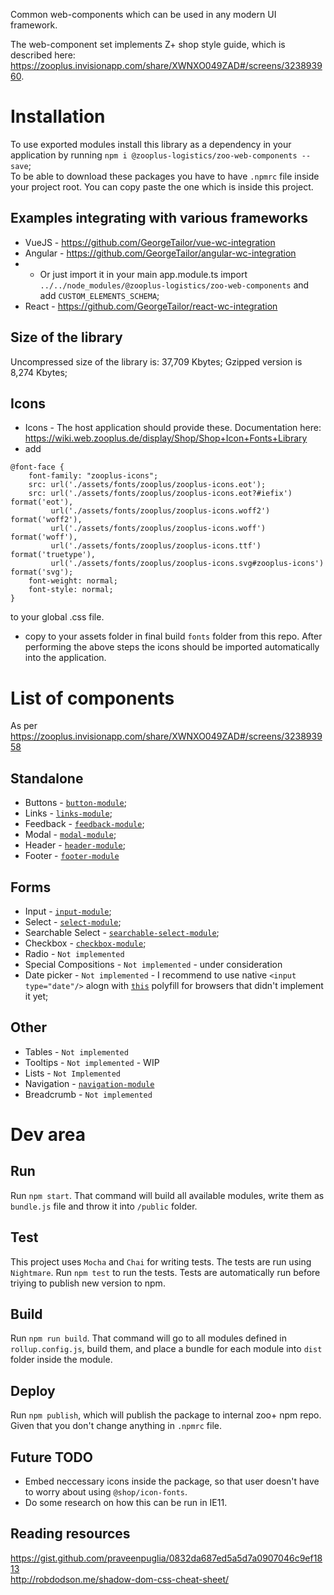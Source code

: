 Common web-components which can be used in any modern UI framework.

The web-component set implements Z+ shop style guide, which is described here: https://zooplus.invisionapp.com/share/XWNXO049ZAD#/screens/323893960.

# Installation
To use exported modules install this library as a dependency in your application by running `npm i @zooplus-logistics/zoo-web-components --save`;      
To be able to download these packages you have to have `.npmrc` file inside your project root. You can copy paste the one which is inside this project.      

## Examples integrating with various frameworks
+ VueJS - https://github.com/GeorgeTailor/vue-wc-integration
+ Angular - https://github.com/GeorgeTailor/angular-wc-integration
+ + Or just import it in your main app.module.ts import `../../node_modules/@zooplus-logistics/zoo-web-components` and add `CUSTOM_ELEMENTS_SCHEMA`;
+ React - https://github.com/GeorgeTailor/react-wc-integration

## Size of the library
Uncompressed size of the library is: 37,709 Kbytes;
Gzipped version is 8,274 Kbytes;

## Icons
+ Icons - The host application should provide these. Documentation here: https://wiki.web.zooplus.de/display/Shop/Shop+Icon+Fonts+Library
+ add 
```
@font-face {
    font-family: "zooplus-icons";
    src: url('./assets/fonts/zooplus/zooplus-icons.eot');
    src: url('./assets/fonts/zooplus/zooplus-icons.eot?#iefix') format('eot'),
         url('./assets/fonts/zooplus/zooplus-icons.woff2') format('woff2'),
         url('./assets/fonts/zooplus/zooplus-icons.woff') format('woff'),
         url('./assets/fonts/zooplus/zooplus-icons.ttf') format('truetype'),
         url('./assets/fonts/zooplus/zooplus-icons.svg#zooplus-icons') format('svg');
    font-weight: normal;
    font-style: normal;
}
```
to your global .css file.
+ copy to your assets folder in final build `fonts` folder from this repo.
After performing the above steps the icons should be imported automatically into the application.

# List of components
As per https://zooplus.invisionapp.com/share/XWNXO049ZAD#/screens/323893958

## Standalone
+ Buttons - [`button-module`](https://src.private.zooplus.net/projects/LCOM/repos/web-components/browse/zoo-modules/button-module);
+ Links - [`links-module`](https://src.private.zooplus.net/projects/LCOM/repos/web-components/browse/zoo-modules/link-module);
+ Feedback - [`feedback-module`](https://src.private.zooplus.net/projects/LCOM/repos/web-components/browse/zoo-modules/feedback-module);
+ Modal - [`modal-module`](https://src.private.zooplus.net/projects/LCOM/repos/web-components/browse/zoo-modules/modal-module);
+ Header - [`header-module`](https://src.private.zooplus.net/projects/LCOM/repos/web-components/browse/zoo-modules/header-module);
+ Footer - [`footer-module`](https://src.private.zooplus.net/projects/LCOM/repos/web-components/browse/zoo-modules/footer-module)

## Forms
+ Input - [`input-module`](https://src.private.zooplus.net/projects/LCOM/repos/web-components/browse/zoo-modules/input-module);
+ Select - [`select-module`](https://src.private.zooplus.net/projects/LCOM/repos/web-components/browse/zoo-modules/select-module);
+ Searchable Select - [`searchable-select-module`](https://src.private.zooplus.net/projects/LCOM/repos/web-components/browse/zoo-modules/searchable-select-module);
+ Checkbox - [`checkbox-module`](https://src.private.zooplus.net/projects/LCOM/repos/web-components/browse/zoo-modules/checkbox-module);
+ Radio - `Not implemented`
+ Special Compositions - `Not implemented` - under consideration
+ Date picker - `Not implemented` - I recommend to use native `<input type="date"/>` alogn with [`this`](https://github.com/jcgertig/date-input-polyfill) polyfill for browsers that didn't implement it yet;

## Other
+ Tables - `Not implemented`
+ Tooltips - `Not implemented` - WIP
+ Lists  - `Not Implemented`
+ Navigation - [`navigation-module`](https://src.private.zooplus.net/projects/LCOM/repos/web-components/browse/zoo-modules/navigation-module)
+ Breadcrumb - `Not implemented`



# Dev area
## Run
Run `npm start`. That command will build all available modules, write them as `bundle.js` file and throw it into `/public` folder.

## Test
This project uses `Mocha` and `Chai` for writing tests. The tests are run using `Nightmare`.
Run `npm test` to run the tests. Tests are automatically run before triying to publish new version to npm.

## Build
Run `npm run build`. That command will go to all modules defined in `rollup.config.js`, build them, and place a bundle for each module into `dist` folder inside the module.

## Deploy
Run `npm publish`, which will publish the package to internal zoo+ npm repo. Given that you don't change anything in `.npmrc` file.

## Future TODO
+ Embed neccessary icons inside the package, so that user doesn't have to worry about using `@shop/icon-fonts`.
+ Do some research on how this can be run in IE11.

## Reading resources
https://gist.github.com/praveenpuglia/0832da687ed5a5d7a0907046c9ef1813      
http://robdodson.me/shadow-dom-css-cheat-sheet/